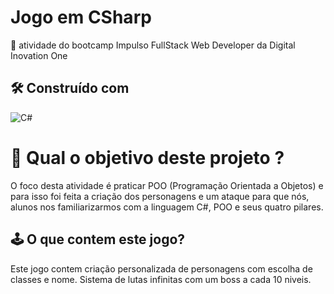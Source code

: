 # Jogo em CSharp

🚀 atividade do bootcamp Impulso FullStack Web Developer da Digital Inovation One

##  🛠️ Construído com 
![C#](https://img.shields.io/badge/c%23-%23239120.svg?style=for-the-badge&logo=c-sharp&logoColor=white)

# 🤔 Qual o objetivo deste projeto ?

  O foco desta atividade é praticar POO (Programação Orientada a Objetos) e para isso foi feita a criação dos personagens e um ataque para que nós, alunos nos familiarizarmos com a linguagem C#, POO e seus quatro pilares.
  
## 🕹️ O que contem este jogo?

  Este jogo contem criação personalizada de personagens com escolha de classes e nome.
  Sistema de lutas infinitas com um boss a cada 10 niveis.